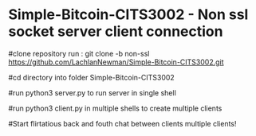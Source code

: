 # Simple-Bitcoin-CITS3002 - Non ssl socket server client connection


#clone repository run :  git clone -b non-ssl https://github.com/LachlanNewman/Simple-Bitcoin-CITS3002.git

#cd directory into folder Simple-Bitcoin-CITS3002

#run python3 server.py to run server in single shell

#run python3 client.py in multiple shells to create multiple clients

#Start flirtatious back and fouth chat between clients multiple clients!
